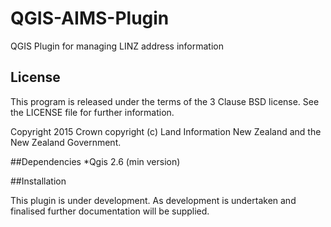 # QGIS-AIMS-Plugin
QGIS Plugin for managing LINZ address information

## License

This program is released under the terms of the 3 Clause BSD license. See the 
LICENSE file for further information.

Copyright 2015 Crown copyright (c) Land Information New Zealand and the New
Zealand Government.

<!---
##Build Status: 
[![Build Status](https://travis-ci.org/linz/QGIS-AIMS-Plugin.svg?branch=master)](https://travis-ci.org/linz/QGIS-AIMS-Plugin)
##Test Coverage: 
[![Coverage Status](https://coveralls.io/repos/linz/QGIS-AIMS-Plugin/badge.svg?branch=master&service=github)](https://coveralls.io/github/linz/QGIS-AIMS-Plugin?branch=master)
--->
##Dependencies
	*Qgis 2.6 (min version)

##Installation

 This plugin is under development. As development is undertaken and finalised further documentation will be supplied. 


 
